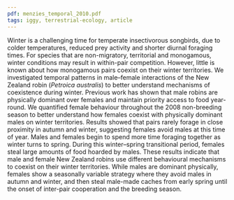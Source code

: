 ```yaml
---
pdf: menzies_temporal_2010.pdf
tags: iggy, terrestrial-ecology, article
---
```

Winter is a challenging time for temperate insectivorous songbirds, due to colder temperatures, reduced prey
activity and shorter diurnal foraging times. For species that are non-migratory, territorial and monogamous, winter conditions
may result in within-pair competition. However, little is known about how monogamous pairs coexist on their winter
territories. We investigated temporal patterns in male–female interactions of the New Zealand robin (*Petroica australis*)
to better understand mechanisms of coexistence during winter. Previous work has shown that male robins are physically
dominant over females and maintain priority access to food year-round. We quantified female behaviour throughout the
2008 non-breeding season to better understand how females coexist with physically dominant males on winter territories.
Results showed that pairs rarely forage in close proximity in autumn and winter, suggesting females avoid males at this time
of year. Males and females begin to spend more time foraging together as winter turns to spring. During this winter–spring
transitional period, females steal large amounts of food hoarded by males. These results indicate that male and female
New Zealand robins use different behavioural mechanisms to coexist on their winter territories. While males are dominant
physically, females show a seasonally variable strategy where they avoid males in autumn and winter, and then steal male-made
caches from early spring until the onset of inter-pair cooperation and the breeding season.

<!--title: Temporal shifts in the pair-bond dynamics of New Zealand robins (<i>Petroica australis</i>)-->
